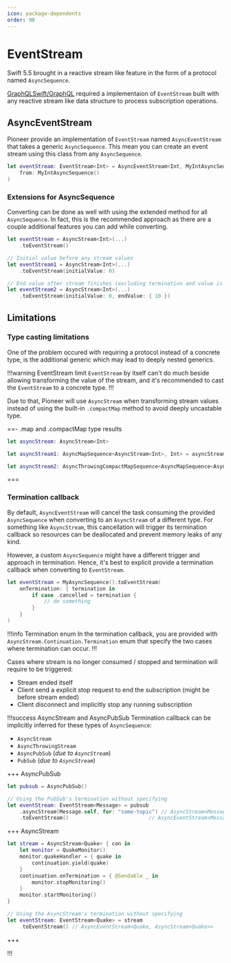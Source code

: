 ```yaml
---
icon: package-dependents
order: 90
---
```


# EventStream

Swift 5.5 brought in a reactive stream like feature in the form of a protocol named `AsyncSequence`.

[GraphQLSwift/GraphQL](https://github.com/GraphQLSwift/GraphQL) required a implementaion of `EventStream` built with any reactive stream like data structure to process subscription operations.

## AsyncEventStream

Pioneer provide an implementation of `EventStream` named `AsyncEventStream` that takes a generic `AsyncSequence`. This mean you can create an event stream using this class from any `AsyncSequence`.

```swift
let eventStream: EventStream<Int> = AsyncEventStream<Int, MyIntAsyncSequence>(
    from: MyIntAsyncSequence()
)
```

### Extensions for AsyncSequence

Converting can be done as well with using the extended method for all `AsyncSequence`. In fact, this is the recommended approach as there are a couple additional features you can add while converting.

```swift
let eventStream = AsyncStream<Int>(...)
    .toEventStream()

// Initial value before any stream values
let eventStream1 = AsyncStream<Int>(...)
    .toEventStream(initialValue: 0)

// End value after stream finishes (excluding termination and value is lazily loaded; hence the function there)
let eventStream2 = AsyncStream<Int>(...)
    .toEventStream(initialValue: 0, endValue: { 10 })
```

## Limitations

### Type casting limitations

One of the problem occured with requiring a protocol instead of a concrete type, is the additional generic which may lead to deeply nested generics.

!!!warning EventStream limit
`EventStream` by itself can't do much beside allowing transforming the value of the stream, and it's recommended to cast the `EventStream` to a concrete type.
!!!

Due to that, Pioneer will use `AsyncStream` when transforming stream values instead of using the built-in `.compactMap` method to avoid deeply uncastable type.

==- .map and .compactMap type results

```swift
let asyncStream: AsyncStream<Int>

let asyncStream1: AsyncMapSequence<AsyncStream<Int>, Int> = asyncStream.map { $0 + 1 }

let asyncStream2: AsyncThrowingCompactMapSequence<AsyncMapSequence<AsyncStream<Int>, Data>, String> = asyncStream.compactMap { try JSONEncoder().encode($0) }
```

===

### Termination callback

By default, `AsyncEventStream` will cancel the task consuming the provided `AsyncSequence` when converting to an `AsyncStream` of a different type. For something like `AsyncStream`, this cancellation will trigger its termination callback so resources can be deallocated and prevent memory leaks of any kind.

However, a custom `AsyncSequence` might have a different trigger and approach in termination. Hence, it's best to explicit provide a termination callback when converting to `EventStream`.

```swift
let eventStream = MyAsyncSequence().toEventStream(
    onTermination: { termination in
        if case .cancelled = termination {
            // do something
        }
    }
)
```

!!!info Termination enum
In the termination callback, you are provided with `AsyncStream.Continuation.Termination` enum that specify the two cases where termination can occur.
!!!

Cases where stream is no longer consumed / stopped and termination will require to be triggered:

- Stream ended itself
- Client send a explicit stop request to end the subscription (might be before stream ended)
- Client disconnect and implicitly stop any running subscription

!!!success AsyncStream and AsyncPubSub
Termination callback can be implicitly inferred for these types of `AsyncSequence`:

- `AsyncStream`
- `AsyncThrowingStream`
- `AsyncPubSub` (_due to `AsyncStream`_)
- `PubSub` (_due to `AsyncStream`_)

+++ AsyncPubSub

```swift
let pubsub = AsyncPubSub()

// Using the PubSub's termination without specifying
let eventStream: EventStream<Message> = pubsub
    .asyncStream(Message.self, for: "some-topic") // AsyncStream<Message>
    .toEventStream()                          // AsyncEventStream<Message, AsyncStream<Message>>
```

+++ AsyncStream

```swift
let stream = AsyncStream<Quake> { con in
    let monitor = QuakeMonitor()
    monitor.quakeHandler = { quake in
        continuation.yield(quake)
    }
    continuation.onTermination = { @Sendable _ in
        monitor.stopMonitoring()
    }
    monitor.startMonitoring()
}

// Using the AsyncStream's termination without specifying
let eventStream: EventStream<Quake> = stream
    .toEventStream() // AsyncEventStream<Quake, AsyncStream<Quake>>
```

+++

!!!
